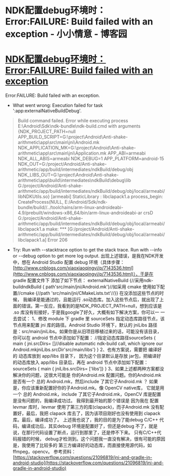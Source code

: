 
# NDK配置debug环境时：Error:FAILURE: Build failed with an exception - 小小情意 - 博客园






# [NDK配置debug环境时：Error:FAILURE: Build failed with an exception](https://www.cnblogs.com/xiaoxiaoqingyi/p/7149861.html)
Error:FAILURE: Build failed with an exception.
* What went wrong:
Execution failed for task ':app:externalNativeBuildDebug'.
> Build command failed.
Error while executing process E:\Android\Sdk\ndk-bundle\ndk-build.cmd with arguments {NDK_PROJECT_PATH=null APP_BUILD_SCRIPT=G:\project\Android\Anti-shake-arithmetic\app\src\main\jni\Android.mk NDK_APPLICATION_MK=G:\project\Android\Anti-shake-arithmetic\app\src\main\jni\Application.mk APP_ABI=armeabi NDK_ALL_ABIS=armeabi NDK_DEBUG=1 APP_PLATFORM=android-15 NDK_OUT=G:/project/Android/Anti-shake-arithmetic/app/build/intermediates/ndkBuild/debug/obj NDK_LIBS_OUT=G:\project\Android\Anti-shake-arithmetic\app\build\intermediates\ndkBuild\debug\lib G:/project/Android/Anti-shake-arithmetic/app/build/intermediates/ndkBuild/debug/obj/local/armeabi/libNDKUtils.so}
[armeabi] StaticLibrary : libclapack1.a
process_begin: CreateProcess(NULL, E:/Android/Sdk/ndk-bundle/build//../toolchains/arm-linux-androideabi-4.9/prebuilt/windows-x86_64/bin/arm-linux-androideabi-ar crsD G:/project/Android/Anti-shake-arithmetic/app/build/intermediates/ndkBuild/debug/obj/local/armeabi/libclapack1.a
make: *** [G:/project/Android/Anti-shake-arithmetic/app/build/intermediates/ndkBuild/debug/obj/local/armeabi/libclapack1.a] Error 206
* Try:
Run with --stacktrace option to get the stack trace. Run with --info or --debug option to get more log output.
出现上述错误，是我在NDK开发中，想在 Android Studio 配置 debug 环境（具体步骤：[http://www.cnblogs.com/xiaoxiaoqingyi/p/7143536.html](http://www.cnblogs.com/xiaoxiaoqingyi/p/7143536.html)），于是在 gradle 配置文件下 添加了如下节点：
externalNativeBuild {//采用ndk-buildndkBuild {
           path'src/main/jni/Android.mk'}//如采用 cmake 使用如下配置//cmake {//path 'src/main/jni/CMakeLists.txt'//}}
在没添加这些节点的时候， 我编译是能通过的，且能运行 .so动态库。加入这些节点后，就出现了上面的错误。第一反应，我看到的是NDK_PROJECT_PATH=null，想到应该是 .so 库没有衔接好，于是我google了好久，大概有如下解决方案，你可以一 一去尝试：
1、修改 module 下 gradle 里 sourceSets 指定动态库路径节点，该节点用来配置 jni 库的路径。Android Studio 环境下，默认的 jniLibs 路径是：src/main/jniLibs。如果你是从旧项目移植过来的话，可能没有该目录，你可以在 android 节点中添加如下配置：
//指定动态库路径sourceSets {
    main {
        jni.srcDirs= []//disable automatic ndk-build call, which ignore our Android.mkjniLibs.srcDir'src/main/libs'}
}
2、也有方案说，需要把 编译好的 动态库放到 app/libs 目录下， 因为这个目录默认是存放 jar包，把编译好的动态库放入 app/libs 目录后，再在 android 节点中添加如下配置：
sourceSets {
        main {
            jniLibs.srcDirs= ['libs‘]}
    }
3、如果上述都两种方案都没解决你的问题，这很大可能是 你的Android.mk 配置问题。你的Android.mk 是否有一个 总的 Android.mk，然后include 了其它子Android.mk ？ 如果是，你应该重新配置好你的子Android.mk。像 OpenCV native库， 它就是用一个 总的 Android.mk，include 了其它子Android.mk，OpenCV 库是配置是没有问题的，我编译成功过。
我得到最开始的那个错误是 因为我在 配置levmar 库时，levmar 使用了第三方的库(clapack)，而子Android.mk 没有配置好，最后，我把 clapack 库去了，因为该项目刚好也没有使用到 clapack 库。最后，编译成功了。
上述我也说了，我的目的是为了能debug C/C++ 代码，编译成功后，其实debug 环境是配置好了，但还是debug 不了，就是说，在那行代码设置了断点，运行到那里了，还是停不下来。 只有C/C++代码报错的时候， debug才检测到。这个问题我一直没有解决，很有可能的原因是，我使用了比较多的 第三方编译好的动态库，而直接使用源代码，如 ffmpeg，opencv。
参考资料：
[https://stackoverflow.com/questions/21096819/jni-and-gradle-in-android-studio](https://stackoverflow.com/questions/21096819/jni-and-gradle-in-android-studio)









